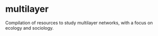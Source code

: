 # multilayer
Compilation of resources to study multilayer networks, with a focus on ecology and sociology.

